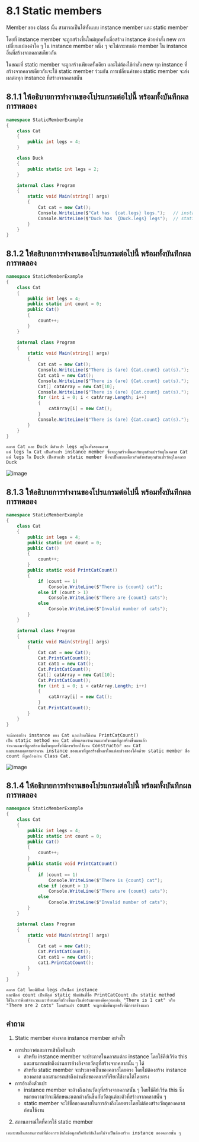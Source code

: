 # 8.1 Static members

Member ของ class นั้น สามารถเป็นได้ทั้งแบบ instance member และ static member 

โดยที่ instance member จะถูกสร้างขึ้นใหม่ทุกครั้งเมื่อสร้าง instance ด้วยคำสั่ง new การเปลี่ยนแปลงค่าใด ๆ ใน instance member หนึ่ง ๆ จะไม่กระทบต่อ member ใน instance อื่นที่สร้างจากคลาสเดียวกัน 

ในขณะที่ static member จะถูกสร้างเพียงครั้งเดียว และไม่ต้องใช้คำสั่ง new 
ทุก instance ที่สร้างจากคลาสเดียวกันจะใช้ static member ร่วมกัน การเปลี่ยนค่าของ static member จะส่งผลต่อทุก instance ที่สร้างจากคลาสนั้น


## 8.1.1 ให้อธิบายการทำงานของโปรแกรมต่อไปนี้ พร้อมทั้งบันทึกผลการทดลอง
```cs
namespace StaticMemberExample
{
    class Cat
    {
        public int legs = 4;
    }

    class Duck
    {
        public static int legs = 2;
    }

    internal class Program
    {
        static void Main(string[] args)
        {
            Cat cat = new Cat();
            Console.WriteLine($"Cat has  {cat.legs} legs.");   // instance member
            Console.WriteLine($"Duck has  {Duck.legs} legs");  // static member
        }
    }
}

```

## 8.1.2 ให้อธิบายการทำงานของโปรแกรมต่อไปนี้ พร้อมทั้งบันทึกผลการทดลอง
```cs
namespace StaticMemberExample
{
    class Cat
    {
        public int legs = 4;
        public static int count = 0;
        public Cat()
        {
            count++;
        }
    }

    internal class Program
    {
        static void Main(string[] args)
        {
            Cat cat = new Cat();
            Console.WriteLine($"There is (are) {Cat.count} cat(s).");
            Cat cat1 = new Cat();
            Console.WriteLine($"There is (are) {Cat.count} cat(s).");
            Cat[] catArray = new Cat[10];
            Console.WriteLine($"There is (are) {Cat.count} cat(s).");
            for (int i = 0; i < catArray.Length; i++)
            {
                catArray[i] = new Cat();
            }
            Console.WriteLine($"There is (are) {Cat.count} cat(s).");
        }
    }
}

```
```
คลาส Cat และ Duck มีตัวแปร legs อยู่ในทั้งสองคลาส 
แต่ legs ใน Cat เป็นตัวแปร instance member ซึ่งจะถูกสร้างขึ้นมากับทุกตัวแปรวัตถุในคลาส Cat 
แต่ legs ใน Duck เป็นตัวแปร static member ซึ่งจะเป็นแบบเดียวกันสำหรับทุกตัวแปรวัตถุในคลาส Duck
```
![image](https://user-images.githubusercontent.com/115066298/236551860-7734e9ac-8be2-476c-ba94-fb99bfe453d3.png)

## 8.1.3 ให้อธิบายการทำงานของโปรแกรมต่อไปนี้ พร้อมทั้งบันทึกผลการทดลอง

```cs
namespace StaticMemberExample
{
    class Cat
    {
        public int legs = 4;
        public static int count = 0;
        public Cat()
        {
            count++;
        }
        public static void PrintCatCount()
        {
            if (count == 1)
                Console.WriteLine($"There is {count} cat");
            else if (count > 1)
                Console.WriteLine($"There are {count} cats");
            else
                Console.WriteLine($"Invalid number of cats");
        }
    }

    internal class Program
    {
        static void Main(string[] args)
        {
            Cat cat = new Cat();
            Cat.PrintCatCount();
            Cat cat1 = new Cat();
            Cat.PrintCatCount();
            Cat[] catArray = new Cat[10];
            Cat.PrintCatCount();
            for (int i = 0; i < catArray.Length; i++)
            {
                catArray[i] = new Cat();
            }
            Cat.PrintCatCount();
        }
    }
}
```
```
จะมีการสร้าง instance ของ Cat และเรียกใช้งาน PrintCatCount() 
เป็น static method ของ Cat เพื่อแสดงจำนวนแมวทั้งหมดที่ถูกสร้างขึ้นมาแล้ว
จำนวนแมวที่ถูกสร้างเพิ่มขึ้นทุกครั้งที่มีการเรียกใช้งาน Constructor ของ Cat 
และแสดงผลตามจำนวน instance ของแมวที่ถูกสร้างขึ้นมาในแต่ละช่วงของโค้ดด้วย static member ชื่อ count ที่ถูกอ้างผ่าน Class Cat.
```
![image](https://user-images.githubusercontent.com/115066298/236552341-4dba0b79-3ce5-4d58-b195-89cb0d6af0d5.png)

## 8.1.4 ให้อธิบายการทำงานของโปรแกรมต่อไปนี้ พร้อมทั้งบันทึกผลการทดลอง

```cs
namespace StaticMemberExample
{
    class Cat
    {
        public int legs = 4;
        public static int count = 0;
        public Cat()
        {
            count++;
        }
        public static void PrintCatCount()
        {
            if (count == 1)
                Console.WriteLine($"There is {count} cat");
            else if (count > 1)
                Console.WriteLine($"There are {count} cats");
            else
                Console.WriteLine($"Invalid number of cats");
        }
    }

    internal class Program
    {
        static void Main(string[] args)
        {
            Cat cat = new Cat();
            Cat.PrintCatCount();
            Cat cat1 = new Cat();
            cat1.PrintCatCount();
        }
    }
}
```
```
คลาส Cat โดยมีฟิลด์ legs เป็นฟิลด์ instance 
และฟิลด์ count เป็นฟิลด์ static ฟังก์ชันที่ชื่อ PrintCatCount เป็น static method 
ใช้ในการพิมพ์จำนวนแมวทั้งหมดที่สร้างขึ้นมาในฟอร์แมทของข้อความเช่น "There is 1 cat" หรือ "There are 2 cats" โดยตัวแปร count จะถูกเพิ่มขึ้นทุกครั้งที่มีการสร้างแมว
```

## คำถาม

1. Static member ต่างจาก instance member  อย่างไร
- การประกาศและการเข้าถึงตัวแปร
  - สำหรับ instance member จะประกาศในคลาสแต่ละ instance โดยใช้คีย์เวิร์ด this และสามารถเข้าถึงผ่านการอ้างอิงจากวัตถุที่สร้างจากคลาสนั้น ๆ ได้
  - สำหรับ static member จะประกาศเป็นของคลาสโดยตรง โดยไม่ต้องสร้าง instance ของคลาส และสามารถเข้าถึงผ่านชื่อของคลาสที่เรียกใช้งานได้โดยตรง
- การอ้างถึงตัวแปร
  - instance member จะอ้างถึงผ่านวัตถุที่สร้างจากคลาสนั้น ๆ โดยใช้คีย์เวิร์ด this ซึ่งหมายความว่าจะมีลักษณะแตกต่างกันขึ้นกับวัตถุแต่ละตัวที่สร้างจากคลาสนั้น ๆ
  - static member จะใช้ชื่อของคลาสในการอ้างถึงโดยตรงโดยไม่ต้องสร้างวัตถุของคลาสก่อนใช้งาน
2. สถานการณ์ใดที่ควรใช้ static member
```
เหมาะสมในสถานการณ์ที่ต้องการเข้าถึงข้อมูลหรือฟังก์ชันโดยไม่จำเป็นต้องสร้าง instance ของคลาสนั้น ๆ
```
